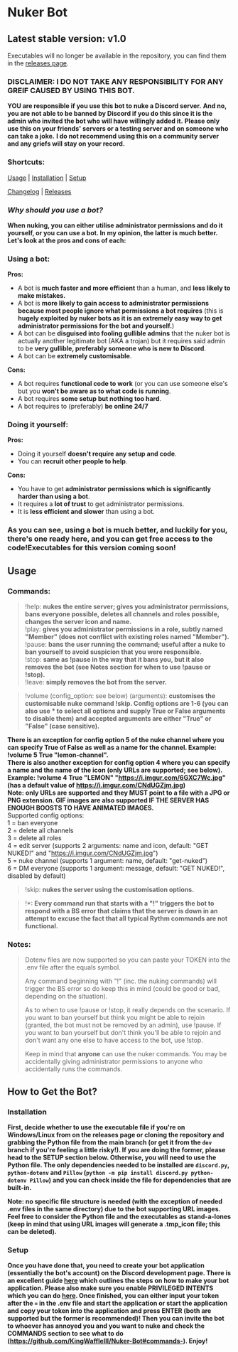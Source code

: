 # Nuker Bot
## Latest stable version: v1.0
Executables will no longer be available in the repository, you can find them in the [releases page](https://github.com/KingWaffleIII/Nuker-Bot/releases).

### DISCLAIMER: I DO NOT TAKE ANY RESPONSIBILITY FOR ANY GREIF CAUSED BY USING THIS BOT.
**YOU are responsible if you use this bot to nuke a Discord server.**
**And no, you are not able to be banned by Discord if you do this since it is the admin who invited the bot who will have willingly added it.**
**Please only use this on your friends' servers or a testing server and on someone who can take a joke.**
**I do not recommend using this on a community server and any griefs will stay on your record.**

### Shortcuts:
[Usage](https://github.com/KingWaffleIII/Nuker-Bot/tree/main#usage) |
[Installation](https://github.com/KingWaffleIII/Nuker-Bot/tree/main#installation) |
[Setup](https://github.com/KingWaffleIII/Nuker-Bot/tree/main#setup) 

[Changelog](https://github.com/KingWaffleIII/Nuker-Bot/blob/dev/CHANGELOG.md) |
[Releases](https://github.com/KingWaffleIII/Nuker-Bot/releases)

### *Why should you use a bot?* <br>
**When nuking, you can either utilise administrator permissions and do it yourself, or you can use a bot. In my opinion, the latter is much better. Let's look at the pros and cons of each:**

### Using a bot: <br>
**Pros:**
- A bot is **much faster and more efficient** than a human, and **less likely to make mistakes.**
- A bot is **more likely to gain access to administrator permissions because most people ignore what permissions a bot requires** (this is **hugely exploited by nuker bots as it is an extremely easy way to get administrator permissions for the bot and yourself.**)
- A bot can be **disguised into fooling gullible admins** that the nuker bot is actually another legitimate bot (AKA a trojan) but it requires said admin to be **very gullible, preferably someone who is new to Discord**.
- A bot can be **extremely customisable**.

**Cons:**
- A bot requires **functional code to work** (or you can use someone else's but you **won't be aware as to what code is running**.
- A bot requires **some setup but nothing too hard**.
- A bot requires to (preferably) **be online 24/7**

### Doing it yourself: <br>
**Pros:**
- Doing it yourself **doesn't require any setup and code**.
- You can **recruit other people to help**.

**Cons:**
- You have to get **administrator permissions which is significantly harder than using a bot**.
- It requires a **lot of trust** to get administrator permissions.
- It is **less efficient and slower** than using a bot.

### As you can see, using a bot is much better, and luckily for you, there's one ready here, and you can get free access to the code!**Executables for this version coming soon!**

## Usage

### Commands: <br>
> !help: **nukes the entire server; gives you administrator permissions, bans everyone possible, deletes all channels and roles possible, changes the server icon and name.** <br>
> !play: **gives you administrator permissions in a role, subtly named "Member" (does not conflict with existing roles named "Member").** <br>
> !pause: **bans the user running the command; useful after a nuke to ban yourself to avoid suspicion that you were responsible.** <br>
> !stop: **same as !pause in the way that it bans you, but it also removes the bot (see Notes section for when to use !pause or !stop).** <br>
> !leave: **simply removes the bot from the server.** <br>

> !volume (config_option: see below) (arguments): **customises the customisable nuke command !skip. Config options are 1-6 (you can also use * to select all options and supply True or False arguments to disable them) and accepted arguments are either "True" or "False" (case sensitive).** <br>
 
**There is an exception for config option 5 of the nuke channel where you can specify True of False as well as a name for the channel. Example: !volume 5 True "lemon-channel".** <br>
**There is also another exception for config option 4 where you can specify a name and the name of the icon (only URLs are supported; see below). Example: !volume 4 True "LEMON" "https://i.imgur.com/6GXC7Wc.jpg" (has a default value of https://i.imgur.com/CNdUGZjm.jpg)** <br>
**Note: only URLs are supported and they MUST point to a file with a JPG or PNG extension. GIF images are also supported IF THE SERVER HAS ENOUGH BOOSTS TO HAVE ANIMATED IMAGES.** <br>
Supported config options: <br>
1 = ban everyone <br>
2 = delete all channels <br>
3 = delete all roles <br>
4 = edit server (supports 2 arguments: name and icon, default: "GET NUKED!" and "https://i.imgur.com/CNdUGZjm.jpg") <br>
5 = nuke channel (supports 1 argument: name, default: "get-nuked") <br>
6 = DM everyone (supports 1 argument: message, default: "GET NUKED!", disabled by default) <br>

> !skip: **nukes the server using the customisation options.**

> !*: **Every command run that starts with a "!" triggers the bot to respond with a BS error that claims that the server is down in an attempt to excuse the fact that all typical Rythm commands are not functional.** <br>

### Notes: <br>
> Dotenv files are now supported so you can paste your TOKEN into the .env file after the equals symbol.
>
> Any command beginning with "!" (inc. the nuking commands) will trigger the BS error so do keep this in mind (could be good or bad, depending on the situation).
> 
> As to when to use !pause or !stop, it really depends on the scenario. If you want to ban yourself but think you might be able to rejoin (granted, the bot must not be removed by an admin), use !pause. If you want to ban yourself but don't think you'll be able to rejoin and don't want any one else to have access to the bot, use !stop.
> 
> Keep in mind that **anyone** can use the nuker commands. You may be accidentally giving administrator permissions to anyone who accidentally runs the commands.

## How to Get the Bot?

### Installation
**First, decide whether to use the executable file if you're on Windows/Linux from on the releases page or cloning the repository and grabbing the Python file from the main branch (or get it from the `dev` branch if you're feeling a little risky!). If you are doing the former, please head to the SETUP section below. Otherwise, you will need to use the Python file. The only dependencies needed to be installed are `discord.py`, `python-dotenv` and `Pillow` (`python -m pip install discord.py python-dotenv Pillow`) and you can check inside the file for dependencies that are built-in.**

**Note: no specific file structure is needed (with the exception of needed .env files in the same directory) due to the bot supporting URL images. Feel free to consider the Python file and the executables as stand-a-lones (keep in mind that using URL images will generate a .tmp_icon file; this can be deleted).**

### Setup
**Once you have done that, you need to create your bot application (essentially the bot's account) on the Discord development page. There is an excellent guide [here](https://discordpy.readthedocs.io/en/latest/discord.html) which outlines the steps on how to make your bot application. Please also make sure you enable PRIVILEGED INTENTS which you can do [here](https://discordpy.readthedocs.io/en/latest/intents.html#privileged-intents). Once finished, you can either input your token after the `=` in the .env file and start the application or start the application and copy your token into the application and press ENTER (both are supported but the former is recommended)! Then you can invite the bot to whoever has annoyed you and you want to nuke and check the COMMANDS section to see what to do (https://github.com/KingWaffleIII/Nuker-Bot#commands-). Enjoy!**
